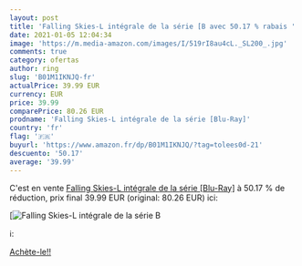 ```yaml
---
layout: post
title: 'Falling Skies-L intégrale de la série [B avec 50.17 % rabais '
date: 2021-01-05 12:04:34
image: 'https://m.media-amazon.com/images/I/519rI8au4cL._SL200_.jpg'
comments: true
category: ofertas
author: ring
slug: 'B01M1IKNJQ-fr'
actualPrice: 39.99 EUR
currency: EUR
price: 39.99
comparePrice: 80.26 EUR
prodname: 'Falling Skies-L intégrale de la série [Blu-Ray]'
country: 'fr'
flag: '🇫🇷'
buyurl: 'https://www.amazon.fr/dp/B01M1IKNJQ/?tag=tolees0d-21'
descuento: '50.17'
average: '39.99'
---
```


C'est en vente [Falling Skies-L intégrale de la série [Blu-Ray]](https://www.amazon.fr/dp/B01M1IKNJQ/?tag=tolees0d-21)  à  50.17 % de réduction, prix final  39.99 EUR (original: 80.26 EUR) ici:

[![Falling Skies-L intégrale de la série [B](https://m.media-amazon.com/images/I/519rI8au4cL._SL200_.jpg)](https://www.amazon.fr/dp/B01M1IKNJQ/?tag=tolees0d-21)

ℹ️:


[Achète-le!!](https://www.amazon.fr/dp/B01M1IKNJQ/?tag=tolees0d-21)

